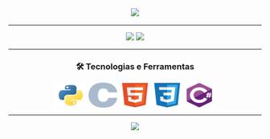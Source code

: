 <!-- Banner de apresentação -->
<div align="center">
  <img src="https://readme-typing-svg.demolab.com?font=Fira+Code&size=24&pause=1000&color=00D1FF&center=true&vCenter=true&width=500&lines=Olá%2C+eu+sou+Guilherme+Farias!;Desenvolvedor+em+constante+aprendizado;Bem-vindo+ao+meu+GitHub!+🚀">
</div>

---

<!-- Estatísticas do GitHub -->
<div align="center">
  <img height="180em" src="https://github-readme-stats.vercel.app/api?username=gui100O&show_icons=true&border_radius=15&hide_border=true&bg_color=20,0D0D0D,1A1A1A&title_color=00D1FF&icon_color=FF4B4B&text_color=FFFFFF" />
  <img height="180em" src="https://github-readme-stats.vercel.app/api/top-langs/?username=gui100O&layout=compact&border_radius=15&hide_border=true&bg_color=20,0D0D0D,1A1A1A&title_color=00D1FF&text_color=FFFFFF" />
</div>

---

<!-- Skills -->
<div align="center" style="margin-top: 20px;">
  <h3>🛠️ Tecnologias e Ferramentas</h3>
  <img align="center" alt="Python" height="50" width="60" src="https://raw.githubusercontent.com/devicons/devicon/master/icons/python/python-original.svg">
  <img align="center" alt="C" height="50" width="60" src="https://raw.githubusercontent.com/devicons/devicon/master/icons/c/c-original.svg">
  <img align="center" alt="HTML5" height="50" width="60" src="https://raw.githubusercontent.com/devicons/devicon/master/icons/html5/html5-original.svg">
  <img align="center" alt="CSS3" height="50" width="60" src="https://raw.githubusercontent.com/devicons/devicon/master/icons/css3/css3-original.svg">
  <img align="center" alt="C#" height="50" width="60" src="https://raw.githubusercontent.com/devicons/devicon/master/icons/csharp/csharp-original.svg">
</div>

---

<!-- Footer animado -->
<div align="center">
  <img src="https://capsule-render.vercel.app/api?type=waving&color=00D1FF&height=80&section=footer"/>
</div>
